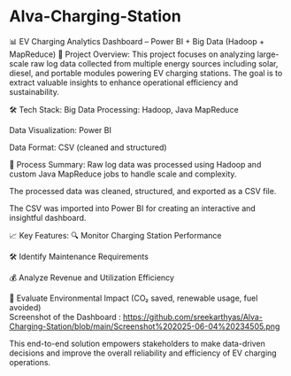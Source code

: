 # Alva-Charging-Station
📊 EV Charging Analytics Dashboard – Power BI + Big Data (Hadoop + MapReduce)
🚀 Project Overview:
This project focuses on analyzing large-scale raw log data collected from multiple energy sources including solar, diesel, and portable modules powering EV charging stations. The goal is to extract valuable insights to enhance operational efficiency and sustainability.

🛠️ Tech Stack:
Big Data Processing: Hadoop, Java MapReduce

Data Visualization: Power BI

Data Format: CSV (cleaned and structured)

📌 Process Summary:
Raw log data was processed using Hadoop and custom Java MapReduce jobs to handle scale and complexity.

The processed data was cleaned, structured, and exported as a CSV file.

The CSV was imported into Power BI for creating an interactive and insightful dashboard.

📈 Key Features:
🔍 Monitor Charging Station Performance

🛠️ Identify Maintenance Requirements

💰 Analyze Revenue and Utilization Efficiency

🌱 Evaluate Environmental Impact (CO₂ saved, renewable usage, fuel avoided)  
Screenshot of the Dashboard : https://github.com/sreekarthyas/Alva-Charging-Station/blob/main/Screenshot%202025-06-04%20234505.png

This end-to-end solution empowers stakeholders to make data-driven decisions and improve the overall reliability and efficiency of EV charging operations.

